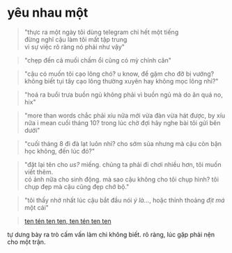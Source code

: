 # yêu nhau một

> "thực ra một ngày tôi dùng telegram chỉ hết một tiếng  
> đừng nghĩ cậu làm tôi mất tập trung  
> vì sự việc rõ ràng nó phải như vậy"


> "chẹp đến cả muối chấm ổi cũng có mỳ chính cân"  

> "cậu có muốn tôi cạo lông chó?  u know, để gặm cho đỡ bị vướng?  
> không biết tụi tây cạo lông thường xuyên hay không mọc lông nhỉ?"

> "hoá ra buổi trưa buồn ngủ không phải vì buồn ngủ mà do ăn quá no, hix"  

> "more than words chắc phải xíu nữa mới vừa đàn vừa hát được, by xíu nữa i mean cuối tháng 10? trong lúc chờ đợi hãy nghe bài tôi gửi bên dưới"  

> "cuối tháng 8 đi đà lạt luôn nhỉ? cho sớm sủa nhưng mà cậu còn bận học không, đến lúc đó?"

> "đặt lại tên cho *us?* miếng. chúng ta phải đi chơi nhiều hơn, tôi muốn viết thêm.  
> có ảnh nữa cho sinh động.
> mà sao cậu không cho tôi chụp hình? tôi chụp đẹp mà cậu cũng đẹp chớ bộ."

>"tôi thấy nhớ nhất lúc cậu bắt đầu nói *ý là…*, hoặc thỉnh thoảng *địt má* một cái"

>[ten tén ten ten, ten tén ten ten](https://open.spotify.com/track/0Cr1H8kCXN5qBAQCHYtVGu?si=rYZyTDpOTo20IJ9taHfaKA)

tự dưng bày ra trò cấm vấn làm chi không biết. rõ ràng, lúc gặp phải nện cho một trận.